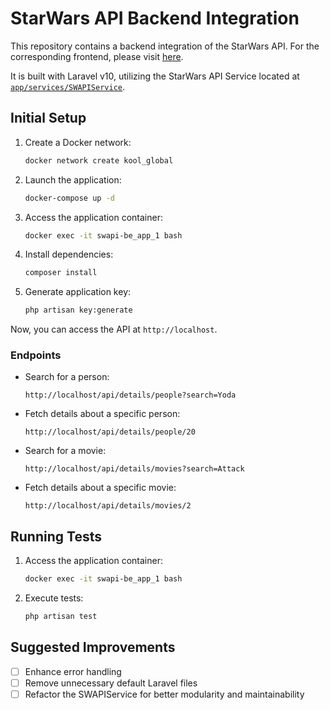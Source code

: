# StarWars API Backend Integration

This repository contains a backend integration of the StarWars API. For the corresponding frontend, please visit [here](https://github.com/nhil777/swapi-fe).

It is built with Laravel v10, utilizing the StarWars API Service located at [`app/services/SWAPIService`](https://github.com/nhil777/swapi-be/blob/main/app/Services/SWAPIService.php).

## Initial Setup

1. Create a Docker network:
    ```bash
    docker network create kool_global
    ```

2. Launch the application:
    ```bash
    docker-compose up -d
    ```

3. Access the application container:
    ```bash
    docker exec -it swapi-be_app_1 bash
    ```

4. Install dependencies:
    ```bash
    composer install
    ```

5. Generate application key:
    ```bash
    php artisan key:generate
    ```

Now, you can access the API at `http://localhost`.

### Endpoints
- Search for a person:
    ```
    http://localhost/api/details/people?search=Yoda
    ```

- Fetch details about a specific person:
    ```
    http://localhost/api/details/people/20
    ```

- Search for a movie:
    ```
    http://localhost/api/details/movies?search=Attack
    ```

- Fetch details about a specific movie:
    ```
    http://localhost/api/details/movies/2
    ```

## Running Tests

1. Access the application container:
    ```bash
    docker exec -it swapi-be_app_1 bash
    ```

2. Execute tests:
    ```bash
    php artisan test
    ```

## Suggested Improvements

- [ ] Enhance error handling
- [ ] Remove unnecessary default Laravel files
- [ ] Refactor the SWAPIService for better modularity and maintainability
